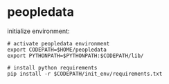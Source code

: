 # peopledata

initialize environment:
```
# activate peopledata environment
export CODEPATH=$HOME/peopledata
export PYTHONPATH=$PYTHONPATH:$CODEPATH/lib/

# install python requirements
pip install -r $CODEPATH/init_env/requirements.txt

```